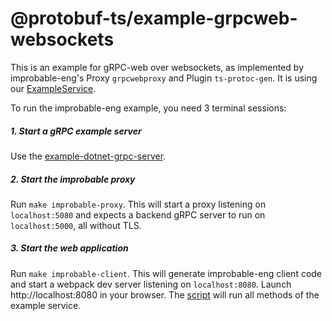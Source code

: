 @protobuf-ts/example-grpcweb-websockets
=======================================

This is an example for gRPC-web over websockets, as implemented by 
improbable-eng's Proxy `grpcwebproxy` and Plugin `ts-protoc-gen`. 
It is using our [ExampleService](../test-fixtures/service-example.proto).

To run the improbable-eng example, you need 3 terminal sessions:

##### 1. Start a gRPC example server

Use the [example-dotnet-grpc-server](../example-dotnet-grpc-server).


##### 2. Start the improbable proxy
   
Run `make improbable-proxy`. This will start a proxy listening on
`localhost:5080` and expects a backend gRPC server to run on 
`localhost:5000`, all without TLS. 


##### 3. Start the web application

Run `make improbable-client`. This will generate improbable-eng client 
code and start a webpack dev server listening on `localhost:8080`. 
Launch http://localhost:8080 in your browser. The [script](./improbable-client/src/index.ts) 
will run all methods of the example service.

